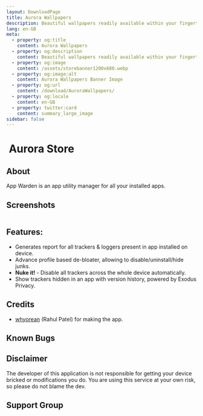 ```yaml
---
layout: DownloadPage
title: Aurora Wallpapers
description: Beautiful wallpapers readily available within your fingertips!
lang: en-GB
meta:
  - property: og:title
    content: Aurora Wallpapers
  - property: og:description
    content: Beautiful wallpapers readily available within your fingertips!
  - property: og:image
    content: /assets/storebanner1200x680.webp
  - property: og:image:alt
    content: Aurora Wallpapers Banner Image
  - property: og:url
    content: /download/AuroraWallpapers/
  - property: og:locale
    content: en-GB
  - property: twitter:card
    content: summary_large_image
sidebar: false
---
```


# <img class="headerLogo" :src="$withBase('/icons/aurora_wallpapers.webp')"> Aurora Store

## About

App Warden is an app utility manager for all your installed apps.

## Screenshots

<img class="zoomable" :src="$withBase('/assets/screenshots_store.webp')"/>

## Features:

-   Generates report for all trackers & loggers present in app installed on device.
-   Advance profile based de-bloater, allowing to disable/uninstall/hide junks.
-   **Nuke it!** - Disable all trackers across the whole device automatically.
-   Show trackers hidden in an app with version history, powered by Exodus Privacy.

## Credits

-   [whyorean](https://gitlab.com/whyorean/) (Rahul Patel) for making the app.

## Known Bugs

## Disclaimer

The developer of this application is not responsible for getting your device bricked or modifications you do. You are using this service at your own risk, so please do not blame the dev.

## Support Group

<p align="center">
	<a href="tg://resolve?domain=auroraofficial" target="_blank" rel="noopener">
    <img :src="$withBase('/assets/tg-auroraofficial-qr.webp')" width="175px" style="border-radius: 15px;" />
  </a>
</p>